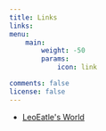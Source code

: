 ```yaml
---
title: Links
links:
menu:
    main: 
        weight: -50
        params:
            icon: link

comments: false
license: false
---
```


* [LeoEatle's World](https://leoeatle.github.io)
